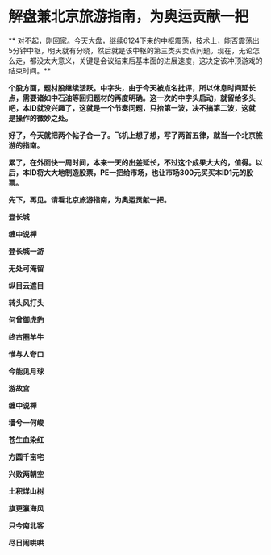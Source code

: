 解盘兼北京旅游指南，为奥运贡献一把
====

			

** 对不起，刚回家。今天大盘，继续6124下来的中枢震荡，技术上，能否震荡出5分钟中枢，明天就有分晓，然后就是该中枢的第三类买卖点问题。现在，无论怎么走，都没太大意义，关键是会议结束后基本面的进展速度，这决定该冲顶游戏的结束时间。**

**个股方面，题材股继续活跃。中字头，由于今天被点名批评，所以休息时间延长点，需要诸如中石油等回归题材的再度明确。这一次的中字头启动，就留给多头吧，本ID就没兴趣了，这就是一个节奏问题，只抬第一波，决不搞第二波，这就是操作的微妙之处。**

**好了，今天就把两个帖子合一了。飞机上想了想，写了两首五律，就当一个北京旅游的指南。**

**累了，在外面快一周时间，本来一天的出差延长，不过这个成果大大的，值得。以后，本ID将大大地制造股票，PE一把给市场，也让市场300元买买本ID1元的股票。**

**先下，再见。请看北京旅游指南，为奥运贡献一把。**

**登长城**

**缠中说禅**

**登长城一游**

**无处可淹留**

**纵目云遮目**

**转头风打头**

**何曾御虎豹**

**终古圈羊牛**

**惟与人夸口**

**今能见月球**

**游故宫**

**缠中说禅**

**墙兮一何峻**

**苍生血染红**

**方圆千亩宅**

**兴败两朝空**

**土积煤山树**

**旗更瀛海风**

**只今南北客**

**尽日闹哄哄**
